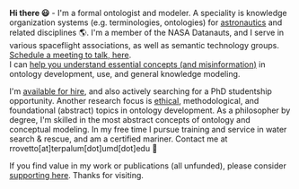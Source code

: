 **Hi there :smiley:** - I'm a formal ontologist and modeler. A speciality is knowledge organization systems (e.g. terminologies, ontologies) for [astronautics](https://ontospace.wordpress.com) and related disciplines :earth_americas:. I'm a member of the NASA Datanauts, and I serve in various spaceflight associations, as well as semantic technology groups.  [Schedule a meeting to talk, here](https://my.setmore.com/bookingpage/f18db686-98bb-41dd-9097-35218b2a1091).  
I can [help you understand essential concepts (and misinformation)](https://www.slideshare.net/RobertRovetto/ontology-courses-education) in ontology development, use, and general knowledge modeling. 

I'm [available for hire](https://www.slideshare.net/RobertRovetto/ontology-services-238070099), and also actively searching for a PhD studentship opportunity. Another research focus is [ethical](https://github.com/rrovetto/Ethical-Ontology-Development), methodological, and foundational (abstract) topics in ontology development. As a philosopher by degree, I'm skilled in the most abstract concepts of ontology and conceptual modeling.  In my free time I pursue training and service in water search & rescue, and am a certified mariner. Contact me at rrovetto[at]terpalum[dot]umd[dot]edu 💬 

If you find value in my work or publications (all unfunded), please consider [supporting here](https://gogetfunding.com/knowledge-organization-services-ontology-terminology-metadata-concept-analysis/). Thanks for visiting.

<!--
**rrovetto/rrovetto** is a ✨ _special_ ✨ repository because its `README.md` (this file) appears on your GitHub profile.

Here are some ideas to get you started:

- 🔭 I’m currently working on ...
- 🌱 I’m currently learning ...
- 👯 I’m looking to collaborate on ...
- 🤔 I’m looking for help with ...
- 💬 Ask me about ...
- 📫 How to reach me: ...
- 😄 Pronouns: ...
- ⚡ Fun fact: ...
- 👋
-->
